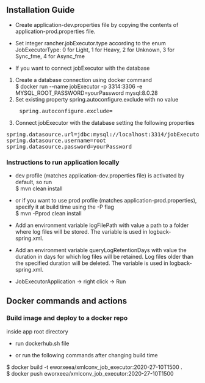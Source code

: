 ## Installation Guide 
- Create application-dev.properties file by copying the contents of application-prod.properties file. 

- Set integer rancher.jobExecutor.type according to the enum JobExecutorType: 0 for Light, 1 for Heavy, 2 for Unknown, 3 for Sync_fme, 4 for Async_fme

- If you want to connect jobExecutor with the database 
1. Create a database connection using docker command <br>
$ docker run --name jobExecutor -p 3314:3306 -e MYSQL_ROOT_PASSWORD=yourPassword mysql:8.0.28
2. Set existing property spring.autoconfigure.exclude with no value
<pre>
    spring.autoconfigure.exclude=
</pre>
3. Connect jobExecutor with the database setting the following properties
<pre>
spring.datasource.url=jdbc:mysql://localhost:3314/jobExecutor?createDatabaseIfNotExist=true
spring.datasource.username=root
spring.datasource.password=yourPassword
</pre>

### Instructions to run application locally
- dev profile (matches application-dev.properties file) is activated by default, so run <br>
$ mvn clean install

- or if you want to use prod profile (matches application-prod.properties), specify it at build time using the -P flag <br>
$ mvn -Pprod clean install

- Add an environment variable logFilePath with value a path to a folder where log files will be stored. The variable is used in logback-spring.xml.

- Add an environment variable queryLogRetentionDays with value the duration in days for which log files will be retained. Log files older than the specified duration will be deleted. The variable is used in logback-spring.xml.

- JobExecutorApplication -> right click -> Run

## Docker commands and actions
### Build image and deploy to a docker repo 
inside app root directory 

- run dockerhub.sh file

- or run the following commands after changing build time

$ docker build -t eworxeea/xmlconv_job_executor:2020-27-10T1500 .  <br>
$ docker push eworxeea/xmlconv_job_executor:2020-27-10T1500   


